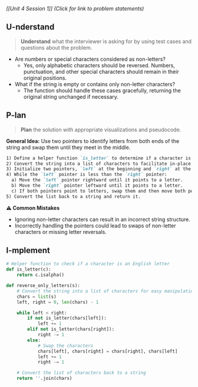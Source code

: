 *[[Unit 4 Session 1]] (Click for link to problem statements)*

## U-nderstand
 
> **Understand** what the interviewer is asking for by using test cases and questions about the problem.

- Are numbers or special characters considered as non-letters?
  - Yes, only alphabetic characters should be reversed. Numbers, punctuation, and other special characters should remain in their original positions.
- What if the string is empty or contains only non-letter characters?
  - The function should handle these cases gracefully, returning the original string unchanged if necessary.

## P-lan

> **Plan** the solution with appropriate visualizations and pseudocode.

**General Idea:** Use two pointers to identify letters from both ends of the string and swap them until they meet in the middle.

```markdown
1) Define a helper function `is_letter` to determine if a character is an alphabetic letter.
2) Convert the string into a list of characters to facilitate in-place swaps.
3) Initialize two pointers, `left` at the beginning and `right` at the end of the list.
4) While the `left` pointer is less than the `right` pointer:
  a) Move the `left` pointer rightward until it points to a letter.
  b) Move the `right` pointer leftward until it points to a letter.
  c) If both pointers point to letters, swap them and then move both pointers towards the center.
5) Convert the list back to a string and return it.
```

**⚠️ Common Mistakes**

- Ignoring non-letter characters can result in an incorrect string structure.
- Incorrectly handling the pointers could lead to swaps of non-letter characters or missing letter reversals.

## I-mplement

```python
# Helper function to check if a character is an English letter
def is_letter(c):
    return c.isalpha()

def reverse_only_letters(s):
    # Convert the string into a list of characters for easy manipulation
    chars = list(s)
    left, right = 0, len(chars) - 1

    while left < right:
        if not is_letter(chars[left]):
            left += 1
        elif not is_letter(chars[right]):
            right -= 1
        else:
            # Swap the characters
            chars[left], chars[right] = chars[right], chars[left]
            left += 1
            right -= 1

    # Convert the list of characters back to a string
    return ''.join(chars)
```
